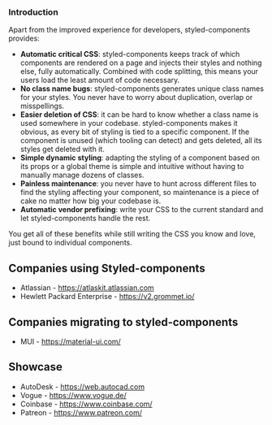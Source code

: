 ### Introduction
Apart from the improved experience for developers, styled-components provides:

* **Automatic critical CSS**: styled-components keeps track of which components are rendered on a page and injects their styles and nothing else, fully automatically. Combined with code splitting, this means your users load the least amount of code necessary.
* **No class name bugs**: styled-components generates unique class names for your styles. You never have to worry about duplication, overlap or misspellings.
* **Easier deletion of CSS**: it can be hard to know whether a class name is used somewhere in your codebase. styled-components makes it obvious, as every bit of styling is tied to a specific component. If the component is unused (which tooling can detect) and gets deleted, all its styles get deleted with it.
* **Simple dynamic styling**: adapting the styling of a component based on its props or a global theme is simple and intuitive without having to manually manage dozens of classes.
* **Painless maintenance**: you never have to hunt across different files to find the styling affecting your component, so maintenance is a piece of cake no matter how big your codebase is.
* **Automatic vendor prefixing**: write your CSS to the current standard and let styled-components handle the rest.

You get all of these benefits while still writing the CSS you know and love, just bound to individual components.

## Companies using Styled-components

* Atlassian - https://atlaskit.atlassian.com
* Hewlett Packard Enterprise - https://v2.grommet.io/

## Companies migrating to styled-components

* MUI - https://material-ui.com/

## Showcase
* AutoDesk - https://web.autocad.com
* Vogue - https://www.vogue.de/
* Coinbase - https://www.coinbase.com/
* Patreon - https://www.patreon.com/

